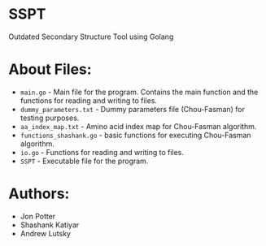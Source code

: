# SSPT
Outdated Secondary Structure Tool using Golang

# About Files:
- `main.go` - Main file for the program. Contains the main function and the functions for reading and writing to files.
- `dummy_parameters.txt` - Dummy parameters file (Chou-Fasman) for testing purposes.
- `aa_index_map.txt` - Amino acid index map for Chou-Fasman algorithm.
- `functions_shashank.go` - basic functions for executing Chou-Fasman algorithm.
- `io.go` - Functions for reading and writing to files.
- `SSPT` - Executable file for the program.

# Authors:
- Jon Potter
- Shashank Katiyar
- Andrew Lutsky

